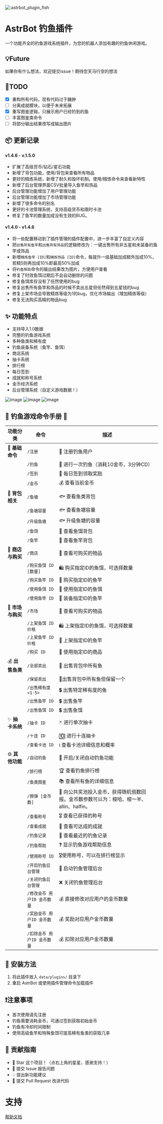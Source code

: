 ![:astrbot_plugin_fish](https://count.getloli.com/@:astrbot_plugin_fish?theme=capoo-1)

# AstrBot 钓鱼插件

一个功能齐全的钓鱼游戏系统插件，为您的机器人添加有趣的钓鱼休闲游戏。

## 💡Future

如果你有什么想法，欢迎提交issue！期待您天马行空的想法

## 🤝TODO

- [x] 重构所有代码，现有代码过于臃肿
- [ ] 分离成就模块，以便于未来拓展
- [x] 重写图鉴逻辑，只展示用户已经钓到的鱼
- [ ] 丰富图鉴类命令
- [ ] 将部分输出结果改写成输出图片

## 📦 更新记录

#### v1.4.6 - v.1.5.0

- 扩展了高级货币/钻石/星石功能
- 新增了背包功能，使用/背包来查看所有物品
- 更好的精炼系统，新增了耐久和毁坏机制。使用/精炼命令来查看新特性
- 新增了后台管理界面CSV批量导入鱼竿和饰品
- 后台管理功能增加了用户管理功能
- 后台管理功能增加了市场管理功能
- 新增了很多命令的别名
- 更好的卡池管理系统，支持高级货币和限时卡池
- 修复了鱼竿的数量加成没有生效的BUG。

#### v1.4.0 - v1.4.6

- 将一些配置移动到了插件管理的插件配置中，进一步丰富了自定义内容
- 把`出售所有鱼竿`和`出售所有饰品`的逻辑修改为：一键出售所有非五星和未装备的鱼竿或饰品
- 新增`精炼鱼竿 [ID]`和`精炼饰品 [ID]`命令，每提升一级基础加成额外加成10%，若精5则再加成10%即最高50%加成
- 将`钓鱼帮助`命令的输出结果改为图片，方便用户查看
- 修复了时效鱼饵过期后不会自动删除的问题
- 修复鱼饵库存没有了任然使用的bug
- 修复出售所有鱼竿和饰品的时候不卖出五星但任然得到五星钱的bug
- 修复上架市场会导致精炼等级为1的bug，优化市场输出（增加精炼等级）
- 修复无法购买高精的物品bug

## ✨ 功能特点

- 支持导入1.0数据
- 完整的钓鱼游戏系统
- 多种鱼类和稀有度
- 钓鱼装备系统（鱼竿、鱼饵）
- 商店系统
- 抽卡系统
- 排行榜
- 每日签到
- 成就和称号系统
- 金币经济系统
- 后台管理系统（自定义游戏数据！）

![image](https://github.com/user-attachments/assets/4dd1a179-967f-4cb9-82a5-ca3754b80bb0)
![image](https://github.com/user-attachments/assets/c80550e6-86a2-4373-b593-a7e2a8d0ab6b)
![image](https://github.com/user-attachments/assets/b7fd24bc-c0fe-4cee-9431-41b38af665e6)

## 🎣 钓鱼游戏命令手册 🎣

| 功能分类         | 命令                | 描述                                                  |
|--------------|-------------------|-----------------------------------------------------|
| 🌟 **基础命令**  | `/注册`             | 📝 注册钓鱼用户                                           |
|              | `/钓鱼`             | 🎣 进行一次钓鱼（消耗10金币，3分钟CD）                             |
|              | `/签到`             | 📅 每日签到领取奖励                                         |
|              | `/金币`             | 💰 查看当前金币                                           |
| 🎒 **背包相关**  | `/鱼塘`             | 🐟 查看鱼类背包                                           |
|              | `/鱼塘容量`           | 🐟 查看鱼塘容量                                           |
|              | `/升级鱼塘`           | 🐟 升级鱼塘的容量                                          |
|              | `/鱼饵`             | 🐛 查看鱼饵背包                                           |
|              | `/鱼竿`             | 🥢 查看鱼竿背包                                           |
| 🛒 **商店与购买** | `/商店`             | 🏪 查看可购买的物品                                         |
|              | `/购买鱼饵 ID [数量]`   | 🛍️ 购买指定ID的鱼饵，可选择数量                                 |
|              | `/购买鱼竿 ID`        | 🛒 购买指定ID的鱼竿                                        |
|              | `/使用鱼饵 ID`        | 🎣 使用指定ID的鱼饵                                        |
|              | `/使用鱼竿 ID`        | 🎣 装备指定ID的鱼竿                                        |
| 🛒 **市场与购买** | `/市场`             | 🏪 查看可购买的物品                                         |
|              | `/上架鱼饵 ID 价格`     | 🛍️ 上架指定ID的鱼饵，可选择数量                                 |
|              | `/上架鱼竿 ID 价格`     | 🛒 上架指定ID的鱼竿                                        |
|              | `/购买 ID`          | 🎣 使用指定ID的商品                                        |
| 💰 **出售鱼类**  | `/全部卖出`           | 💸 出售背包中所有鱼                                         |
|              | `/保留卖出`           | 💸出售背包中所有鱼但保留一个                                     |
|              | `/出售稀有度 <1-5>`    | 💲 出售特定稀有度的鱼                                        |
|              | `/出售鱼竿 ID`        | 💲 出售鱼竿                                             |
|              | `/出售鱼饵 ID`        | 💲 出售鱼饵                                             |
| ✨ **抽卡系统**   | `/抽卡 ID`          | 🃏 进行单次抽卡                                           |
|              | `/十连 ID`          | 🔟 进行十连抽卡                                           |
|              | `/查看卡池 ID`        | ℹ️ 查看卡池详细信息和概率                                      |
| ⚙️ **其他功能**  | `/自动钓鱼`           | 🤖 开启/关闭自动钓鱼功能                                      |
|              | `/排行榜`            | 🏆 查看钓鱼排行榜                                          |
|              | `/鱼类图鉴`           | 📚 查看所有鱼的详细信息                                       |
|              | `/擦弹 [金币数]`       | 🎯 向公共奖池投入金币，获得随机倍数回报。金币数参数可以为：梭哈、梭一半、allin、halfin。 |
|              | `/查看称号`           | 🎖️ 查看已获得的称号                                        |
|              | `/查看成就`           | 🎉 查看可达成的成就                                         |
|              | `/钓鱼记录`           | 📜 查看最近的钓鱼记录                                        |
|              | `/钓鱼帮助`           | ❓ 显示钓鱼游戏帮助信息                                        |
|              | `/使用称号 ID`        | 🎖️使用称号，可以在排行榜显示                                    |
|              | `/开启钓鱼后台管理`       | 🔄 启动钓鱼管理后台                                         |  
|              | `/关闭钓鱼后台管理`       | ❌ 关闭钓鱼管理后台                                          |  
|              | `/修改金币 用户ID 金币数量` | 💰 直接修改对应用户的金币数量                                    |  
|              | `/奖励金币 用户ID 金币数量` | 💰 奖励对应用户金币数量                                       |
|              | `/扣除金币 用户ID 金币数量` | 💰 扣除对应用户金币数量                                       |

## 🔧 安装方法

1. 将此插件放入 `data/plugins/` 目录下
2. 重启 AstrBot 或使用插件管理命令加载插件

## ❗注意事项

- 首次使用请先注册
- 钓鱼需要消耗金币，可通过签到获取初始金币
- 钓鱼有冷却时间限制
- 使用高级鱼竿和特殊鱼饵可提高稀有鱼类的获取几率

## 👥 贡献指南

- 🌟 Star 这个项目！（点右上角的星星，感谢支持！）
- 🐛 提交 Issue 报告问题
- 💡 提出新功能建议
- 🔧 提交 Pull Request 改进代码

# 支持

[帮助文档](https://astrbot.app)
